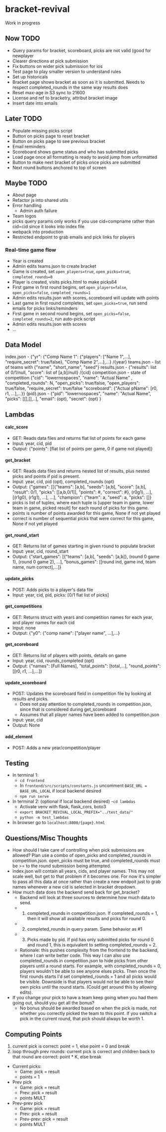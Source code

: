 # bracket-revival
Work in progress

## Now TODO
- Query params for bracket, scoreboard, picks are not valid (good for newplayer
- Clearer directions at pick submission
- Fix buttons on wider pick submission for ios
- Test page to play smaller version to understand rules
- Set up historicals
- Bracket page shows bracket as soon as it is submitted. Needs to respect completed_rounds in the same way results does
- Reset max-age in S3 sync to 21600
- License and ref to bracketry, attribut bracket image
- Insert date into emails

## Later TODO
- Populate missing picks script
- Button on picks page to reset bracket
- Button on picks page to see previous bracket
- Email reminders
- Scoreboard shows game status and who has submitted picks
- Load page once all formatting is ready to avoid jump from unformatted
- Button to make next bracket of picks once picks are submitted
- Next round buttons anchored to top of screen

## Maybe TODO
- About page
- Refactor js into shared utils
- Error handling
	- Admin auth failure
- Team logos
- picks query params only works if you use cid=compname rather than cid=cid since it looks into index file
- webpack into production
- Restricted endpoint to grab emails and pick links for players

### Real-time game flow
- Year is created
- Admin edits teams.json to create bracket
- Game is created, set `open_players=true`, `open_picks=true`, `completed_rounds=0`
- Player is created, visits picks.html to make picks64
- First game in first round begins, set `open_players=false`, `open_picks=false`, `completed_rounds=1`
- Admin edits results.json with scores, scoreboard will update with points
- Last game in first round completes, set `open_picks=true`, run send emails for picks links/reminders
- First game in second round begins, set `open_picks=false`, `completed_rounds=2`, run auto-pick script
- Admin edits results.json with scores
- ...

## Data Model
index.json - {"yr": {"Comp Name 1": {"players": ["Name 1",...], "require_secret": true/false},  "Comp Name 2",...},...}
/{year}
  teams.json - list of teams with {"name", "short_name", "seed"}
  results.json - {"results": list of 0/1/null, "score": list of [a,b]/null}
  /{cid}
    competition.json - state of competition {"cid": "lowernospaces", "name": "Actual Name" , "completed_rounds": N, "open_picks": true/false, "open_players": true/false, "require_secret": true/false
                                             "scoreboard": {"Actual pName": [r0, r1, ...],...}}
    {pid}.json - {"pid": "lowernospaces", "name": "Actual Name", "picks": [[],[],..], "email": (opt), "secret": (opt) }
 
## Lambdas
#### calc_score
- GET: Reads data files and returns flat list of points for each game
- Input: year, cid, pid
- Output: {"points": [flat list of points per game, 0 if game not played]}
#### get_bracket
- GET: Reads data files and returns nested list of results, plus nested picks and points if pid is present.
- Input: year, cid, pid (opt), completed_rounds (opt)
- Output: {"games": [[{"teams": [a,b], "seeds": [a,b], "score": [a,b], "result": 0/1, "picks": [[a,b,0/1]], "points": #, "correct": #}, (r0g1), ...], [(r1g0), (r1g1), ...], ...],
           "champion": {"team": a, "seed": a, "picks": []}
- picks is list of tuples, where each tuple is [upper team in game, lower team in game, picked result] for each round of picks for this game.
- points is number of points awarded for this game, None if not yet played
- correct is number of sequential picks that were correct for this game, None if not yet played
#### get_round_start
- GET: Returns list of games starting in given round to populate bracket
- Input: year, cid, round_start
- Output: {"start_games": [{"teams": [a,b], "seeds": [a,b]}, (round 0 game 1), (round 0 game 2), ...],
           "bonus_games": [[round ind, game ind, team name, num correct],...]}
#### update_picks
- POST: Adds picks to a player's data file
- Input: year, cid, pid, picks: [0/1 flat list of picks]
#### get_competitions
- GET: Returns struct with years and competition names for each year, and player names for each cid
- Input: none
- Output: {"y0": {"comp name": ["player name", ...],...}
#### get_scoreboard
- GET: Returns list of players with points, details on game
- Input: year, cid, rounds_completed (opt)
- Output: {"names": [Full Names], "total_points": [total,...], "round_points": [[r0, r1, ...],...]}
#### update_scoreboard
- POST: Updates the scoreboard field in competition file by looking at results and picks.
	- Does not pay attention to completed_rounds in competition.json, since that is considered during get_scoreboard
	- Assumes that all player names have been added to competition.json
- Input: year, cid
- Output: None
#### add_element
- POST: Adds a new year/competition/player

## Testing
- In terminal 1:
	- `cd frontend`
	- In `frontend/src/scripts/constants.js` uncomment `BASE_URL = BASE_URL_LOCAL` if local backend desired 
	- `npm run serve`
- In terminal 2: (optional if local backend desired)
	-`cd lambdas`
	- Activate venv with flask, flask_cors, boto3
	- `export BRACKET_REVIVAL_LOCAL_PREFIX="../test_data/"`
	- `python -m test_lambdas`
- In browser go to `localhost:8000/{page}.html` 
 
## Questions/Misc Thoughts
- How should I take care of controlling when pick submissions are allowed? Plan use a combo of open_picks and completed_rounds in competition.json. open_picks must be true, and completed_rounds must be >= to the round submission being attempted. 
- index.json will contain all years, cids, and player names. This may not scale well, but get to that problem if it becomes one. For now it's simpler to pass all this data at once rather than create a new endpoit just to grab names whenever a new cid is selected in bracket dropdown.
- How much data does the backend send back for get_bracket?
	- Backend will look at three sources to determine how much data to send.
	- 1. completed_rounds in competition.json. If completed_rounds = 1, then it will show all available results and picks for round 0.
	- 2. completed_rounds in query param. Same behavior as #1
	- 3. Picks made by pid. If pid has only submitted picks for round 0 and round 1, this is equivalent to setting completed_rounds = 2. 
	- Rationale: this pushes complexity from the frontend to the backend, where I can write better code. This way I can also use completed_rounds in competition.json to hide picks from other players until a round starts. For example, with completed_rounds = 0, players wouldn't be able to see anyone elses picks. Then once the first rounds starts I'd set completed_rounds = 1 and all picks would be visible. Downside is that players would not be able to see their own picks until the round starts. (Could get around this by allowing edits).
- If you change your pick to have a team keep going when you had them going out, should you get all the bonus?
	- No bonus should be awarded based on when the pick is made, not whether you correctly picked the team to this point. If you switch a pick in the current round, that pick should always be worth 1.

## Computing Points
1. current pick is correct: point = 1, else point = 0 and break
2. loop through prev rounds: current pick is correct and children back to that round are correct: point * K, else break

- Current picks:
	- Game: pick = result
	- points = 1
- Prev pick
	- Game: pick = result
	- Prev: pick = result
	- points MULT
- Prev-prev pick
	- Game: pick = result
	- Prev: pick = result
	- Prev-prev: pick = result
	- points MULT
